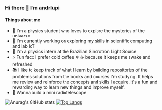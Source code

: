 ### Hi there 👋 I'm andrlupi
  #### Things about me

- 🖖 I'm a physics student who loves to explore the mysteries of the universe
- 📔 I'm currently working on exploring my skills in scientific computing and lab IoT
- 🔦 I'm a physics intern at the Brazilian Sincrotron Light Source
- ⚡ Fun fact: I prefer cold coffee ❄ ☕ because it keeps me awake and refreshed
- 📚 I like to keep track of what I learn by building repositories of the problems solutions from the books and courses I'm studying. It helps me review and reinforce the concepts and skills I acquire. It's a fun and rewarding way to learn new things and improve myself.
- 📡 Wanna build a mini radiotelescope



![Anurag's GitHub stats](https://github-readme-stats.vercel.app/api?username=andrlupi&show_icons=true&theme=tokyonight)
[![Top Langs](https://github-readme-stats.vercel.app/api/top-langs/?username=andrlupi&theme=tokyonight)](https://github.com/anuraghazra/github-readme-stats)



<!--
**andrlupi/andrlupi** is a ✨ _special_ ✨ repository because its `README.md` (this file) appears on your GitHub profile.

Here are some ideas to get you started:
![trophy](https://github-profile-trophy.vercel.app/?username=andrlupi&theme=onedark&row=1&no-frame=true&no-bg=true)
![Anurag's GitHub stats](https://github-readme-stats.vercel.app/api?username=andrlupi&show_icons=true&theme=dracula)
###- 👯 I’m looking to collaborate on ...
###- 🤔 I’m looking for help with ...
###- 💬 Ask me about ...
###- 📫 How to reach me: ...
###- 😄 Pronouns: he/him
###
-->


